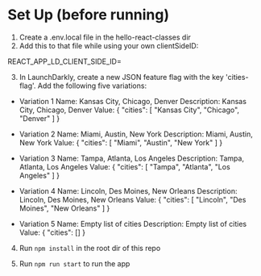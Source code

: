 # Set Up (before running)
1. Create a .env.local file in the hello-react-classes dir
2. Add this to that file while using your own clientSideID:

REACT_APP_LD_CLIENT_SIDE_ID=<your clientSideID>

3. In LaunchDarkly, create a new JSON feature flag with the key 'cities-flag'. Add the following five variations:

- Variation 1
Name: Kansas City, Chicago, Denver
Description: Kansas City, Chicago, Denver
Value: 
{
  "cities": [
    "Kansas City",
    "Chicago",
    "Denver"
  ]
}

- Variation 2
Name: Miami, Austin, New York
Description: Miami, Austin, New York
Value: 
{
  "cities": [
    "Miami",
    "Austin",
    "New York"
  ]
}

- Variation 3
Name: Tampa, Atlanta, Los Angeles
Description: Tampa, Atlanta, Los Angeles
Value: 
{
  "cities": [
    "Tampa",
    "Atlanta",
    "Los Angeles"
  ]
}

- Variation 4
Name: Lincoln, Des Moines, New Orleans
Description: Lincoln, Des Moines, New Orleans
Value: 
{
  "cities": [
    "Lincoln",
    "Des Moines",
    "New Orleans"
  ]
}

- Variation 5
Name: Empty list of cities
Description: Empty list of cities
Value: 
{
  "cities": []
}

4. Run `npm install` in the root dir of this repo

5. Run `npm run start` to run the app